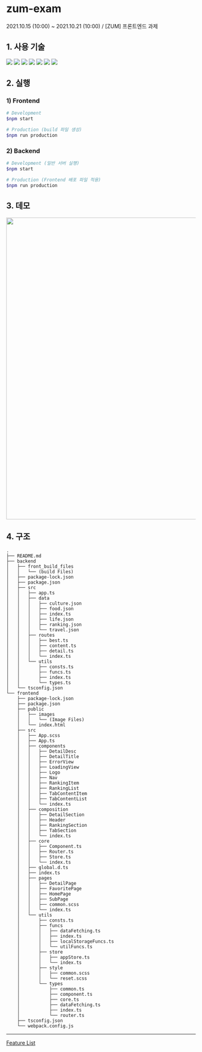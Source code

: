 # zum-exam

2021.10.15 (10:00) ~ 2021.10.21 (10:00) / [ZUM] 프론트엔드 과제

## 1. 사용 기술

<img src="https://img.shields.io/badge/HTML5-E34F26?style=flat-square&logo=HTML5&logoColor=white"/>&nbsp;<img src="https://img.shields.io/badge/CSS3-1572B6?style=flat-square&logo=CSS3&logoColor=white"/>&nbsp;<img src="https://img.shields.io/badge/Sass-CC6699?style=flat-square&logo=Sass&logoColor=white"/>&nbsp;<img src="https://img.shields.io/badge/JavaScript-F7DF1E?style=flat-square&logo=JavaScript&logoColor=white"/>&nbsp;<img src="https://img.shields.io/badge/Typescript-3178C6?style=flat-square&logo=Typescript&logoColor=white"/>&nbsp;<img src="https://img.shields.io/badge/Babel-F9DC3E?style=flat-square&logo=Babel&logoColor=white" />&nbsp;<img src="https://img.shields.io/badge/Webpack-8DD6F9?style=flat-square&logo=Webpack&logoColor=white" />

## 2. 실행

### 1) Frontend
```sh
# Development
$npm start

# Production (build 파일 생성)
$npm run production
```

### 2) Backend
```sh
# Development (일반 서버 실행)
$npm start

# Production (Frontend 배포 파일 적용)
$npm run production
```


## 3. 데모
<img src="https://user-images.githubusercontent.com/33610315/138142542-ee63e567-e9c8-47b3-a8d7-70fc709edce1.gif" width= 800 />


## 4. 구조
```
.
├── README.md
├── backend
│   ├── front_build_files
│   │   └── (build Files)
│   ├── package-lock.json
│   ├── package.json
│   ├── src
│   │   ├── app.ts
│   │   ├── data
│   │   │   ├── culture.json
│   │   │   ├── food.json
│   │   │   ├── index.ts
│   │   │   ├── life.json
│   │   │   ├── ranking.json
│   │   │   └── travel.json
│   │   ├── routes
│   │   │   ├── best.ts
│   │   │   ├── content.ts
│   │   │   ├── detail.ts
│   │   │   └── index.ts
│   │   └── utils
│   │       ├── consts.ts
│   │       ├── funcs.ts
│   │       ├── index.ts
│   │       └── types.ts
│   └── tsconfig.json
└── frontend
    ├── package-lock.json
    ├── package.json
    ├── public
    │   ├── images
    │   │   └── (Image Files)
    │   └── index.html
    ├── src
    │   ├── App.scss
    │   ├── App.ts
    │   ├── components
    │   │   ├── DetailDesc
    │   │   ├── DetailTitle
    │   │   ├── ErrorView
    │   │   ├── LoadingView
    │   │   ├── Logo
    │   │   ├── Nav
    │   │   ├── RankingItem
    │   │   ├── RankingList
    │   │   ├── TabContentItem
    │   │   ├── TabContentList
    │   │   └── index.ts
    │   ├── composition
    │   │   ├── DetailSection
    │   │   ├── Header
    │   │   ├── RankingSection
    │   │   ├── TabSection
    │   │   └── index.ts
    │   ├── core
    │   │   ├── Component.ts
    │   │   ├── Router.ts
    │   │   ├── Store.ts
    │   │   └── index.ts
    │   ├── global.d.ts
    │   ├── index.ts
    │   ├── pages
    │   │   ├── DetailPage
    │   │   ├── FavoritePage
    │   │   ├── HomePage
    │   │   ├── SubPage
    │   │   ├── common.scss
    │   │   └── index.ts
    │   └── utils
    │       ├── consts.ts
    │       ├── funcs
    │       │   ├── dataFetching.ts
    │       │   ├── index.ts
    │       │   ├── localStorageFuncs.ts
    │       │   └── utilFuncs.ts
    │       ├── store
    │       │   ├── appStore.ts
    │       │   └── index.ts
    │       ├── style
    │       │   ├── common.scss
    │       │   └── reset.scss
    │       └── types
    │           ├── common.ts
    │           ├── component.ts
    │           ├── core.ts
    │           ├── dataFetching.ts
    │           ├── index.ts
    │           └── router.ts
    ├── tsconfig.json
    └── webpack.config.js
```

---

[Feature List](https://github.com/17-sss/zum-exam/issues/1)
